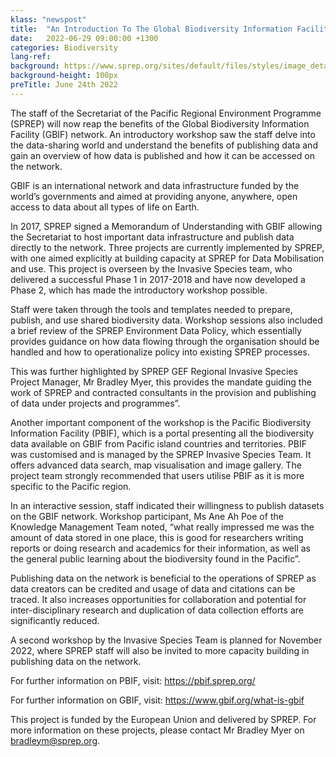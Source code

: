 ```yaml
---
klass: "newspost"
title:  "An Introduction To The Global Biodiversity Information Facility"
date:   2022-06-29 09:00:00 +1300
categories: Biodiversity
lang-ref: 
background: https://www.sprep.org/sites/default/files/styles/image_detai_670_400_/public/images/news/IMG_2143%20%281%29.JPG?itok=5FsoVTsS
background-height: 100px
preTitle: June 24th 2022
---
```

The staff of the Secretariat of the Pacific Regional Environment Programme (SPREP) will now reap the benefits of the Global Biodiversity Information Facility (GBIF) network. An introductory workshop saw the staff delve into the data-sharing world and understand the benefits of publishing data and gain an overview of how data is published and how it can be accessed on the network.

GBIF is an international network and data infrastructure funded by the world’s governments and aimed at providing anyone, anywhere, open access to data about all types of life on Earth. 

In 2017, SPREP signed a Memorandum of Understanding with GBIF allowing the Secretariat to host important data infrastructure and publish data directly to the network. Three projects are currently implemented by SPREP, with one aimed explicitly at building capacity at SPREP for Data Mobilisation and use. This project is overseen by the Invasive Species team, who delivered a successful Phase 1 in 2017-2018 and have now developed a Phase 2, which has made the introductory workshop possible. 

Staff were taken through the tools and templates needed to prepare, publish, and use shared biodiversity data. Workshop sessions also included a brief review of the SPREP Environment Data Policy, which essentially provides guidance on how data flowing through the organisation should be handled and how to operationalize policy into existing SPREP processes.

This was further highlighted by SPREP GEF Regional Invasive Species Project Manager, Mr Bradley Myer, this provides the mandate guiding the work of SPREP and contracted consultants in the provision and publishing of data under projects and programmes”. 

Another important component of the workshop is the Pacific Biodiversity Information Facility (PBIF), which is a portal presenting all the biodiversity data available on GBIF from Pacific island countries and territories. PBIF was customised and is managed by the SPREP Invasive Species Team. It offers advanced data search, map visualisation and image gallery. The project team strongly recommended that users utilise PBIF as it is more specific to the Pacific region. 

In an interactive session, staff indicated their willingness to publish datasets on the GBIF network. Workshop participant, Ms Ane Ah Poe of the Knowledge Management Team noted, “what really impressed me was the amount of data stored in one place, this is good for researchers writing reports or doing research and academics for their information, as well as the general public learning about the biodiversity found in the Pacific”.

 Publishing data on the network is beneficial to the operations of SPREP as data creators can be credited and usage of data and citations can be traced. It also increases opportunities for collaboration and potential for inter-disciplinary research and duplication of data collection efforts are significantly reduced. 

A second workshop by the Invasive Species Team is planned for November 2022, where SPREP staff will also be invited to more capacity building in publishing data on the network. 

For further information on PBIF, visit: https://pbif.sprep.org/

For further information on GBIF, visit: https://www.gbif.org/what-is-gbif

This project is funded by the European Union and delivered by SPREP.  For more information on these projects, please contact Mr Bradley Myer on [bradleym@sprep.org](https://www.sprep.org/news/bradleym@sprep.org).